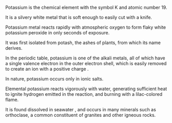 ﻿Potassium is the chemical element with the symbol K and atomic number 19.

It is a silvery white metal that is soft enough to easily cut with a knife.

Potassium metal reacts rapidly with atmospheric oxygen to form flaky white potassium peroxide in only seconds of exposure.

It was first isolated from potash, the ashes of plants, from which its name derives.

In the periodic table, potassium is one of the alkali metals, all of which have a single valence electron in the outer electron shell, which is easily removed to create an ion with a positive charge .

In nature, potassium occurs only in ionic salts.

Elemental potassium reacts vigorously with water, generating sufficient heat to ignite hydrogen emitted in the reaction, and burning with a lilac-colored flame.

It is found dissolved in seawater , and occurs in many minerals such as orthoclase, a common constituent of granites and other igneous rocks.

